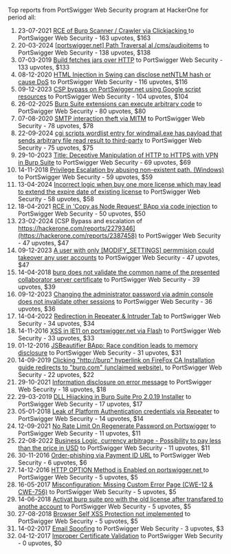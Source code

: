 Top reports from PortSwigger Web Security program at HackerOne for period all:

1. 23-07-2021 [RCE of Burp  Scanner / Crawler via Clickjacking ](https://hackerone.com/reports/1274695) to PortSwigger Web Security - 163 upvotes, $163
2. 20-03-2024 [[portswigger.net] Path Traversal al /cms/audioitems](https://hackerone.com/reports/2424815) to PortSwigger Web Security - 138 upvotes, $138
3. 07-03-2019 [Build fetches jars over HTTP](https://hackerone.com/reports/506161) to PortSwigger Web Security - 133 upvotes, $133
4. 08-12-2020 [HTML Injection in Swing can disclose netNTLM hash or cause DoS](https://hackerone.com/reports/1054382) to PortSwigger Web Security - 116 upvotes, $116
5. 09-12-2023 [CSP bypass on PortSwigger.net using Google script resources](https://hackerone.com/reports/2279346) to PortSwigger Web Security - 104 upvotes, $104
6. 26-02-2025 [Burp Suite extensions can execute arbitrary code](https://hackerone.com/reports/3014158) to PortSwigger Web Security - 80 upvotes, $80
7. 07-08-2020 [SMTP interaction theft via MITM](https://hackerone.com/reports/953219) to PortSwigger Web Security - 78 upvotes, $78
8. 22-09-2024 [cgi scripts wordlist entry for windmail.exe has payload that sends arbitrary file read result to third-party](https://hackerone.com/reports/2733994) to PortSwigger Web Security - 75 upvotes, $75
9. 29-10-2023 [Title: Deceptive Manipulation of HTTP to HTTPS with VPN in Burp Suite](https://hackerone.com/reports/2230842) to PortSwigger Web Security - 69 upvotes, $69
10. 14-11-2018 [Privilege Escalation by abusing non-existent path. (Windows)](https://hackerone.com/reports/440963) to PortSwigger Web Security - 59 upvotes, $59
11. 13-04-2024 [Incorrect logic when buy one more license which may lead to extend the expire date of existing license](https://hackerone.com/reports/2461737) to PortSwigger Web Security - 58 upvotes, $58
12. 18-04-2021 [RCE in 'Copy as Node Request' BApp via code injection](https://hackerone.com/reports/1167530) to PortSwigger Web Security - 50 upvotes, $50
13. 23-02-2024 [CSP Bypass and escalation of https://hackerone.com/reports/2279346](https://hackerone.com/reports/2387458) to PortSwigger Web Security - 47 upvotes, $47
14. 09-12-2023 [A user with only [MODIFY_SETTINGS] permmision could takeover any user accounts](https://hackerone.com/reports/2279010) to PortSwigger Web Security - 47 upvotes, $47
15. 14-04-2018 [burp does not validate the common name of the presented collaborator server certificate](https://hackerone.com/reports/337680) to PortSwigger Web Security - 39 upvotes, $39
16. 09-12-2023 [Changing the administrator password via admin console does not invalidate other sessions](https://hackerone.com/reports/2279041) to PortSwigger Web Security - 36 upvotes, $36
17. 14-04-2022 [Redirection in Repeater & Intruder Tab](https://hackerone.com/reports/1541301) to PortSwigger Web Security - 34 upvotes, $34
18. 14-11-2016 [XSS in IE11 on portswigger.net via Flash](https://hackerone.com/reports/182160) to PortSwigger Web Security - 33 upvotes, $33
19. 01-12-2016 [JSBeautifier BApp: Race condition leads to memory disclosure](https://hackerone.com/reports/187134) to PortSwigger Web Security - 31 upvotes, $31
20. 14-09-2019 [Clicking "http://burp" hyperlink on FireFox CA Installation guide redirects to "burp.com" (unclaimed website).](https://hackerone.com/reports/694749) to PortSwigger Web Security - 22 upvotes, $22
21. 29-10-2021 [Information disclosure on error message](https://hackerone.com/reports/1385844) to PortSwigger Web Security - 18 upvotes, $18
22. 29-03-2019 [DLL Hijacking in Burp Suite Pro 2.0.19 Installer](https://hackerone.com/reports/518837) to PortSwigger Web Security - 17 upvotes, $17
23. 05-01-2018 [Leak of Platform Authentication credentials via Repeater](https://hackerone.com/reports/302651) to PortSwigger Web Security - 14 upvotes, $14
24. 12-09-2021 [No Rate Limit On Regenerate Password on Portswigger](https://hackerone.com/reports/1337425) to PortSwigger Web Security - 11 upvotes, $11
25. 22-08-2022 [Business Logic, currency arbitrage - Possibility to pay less than the price in USD](https://hackerone.com/reports/1677155) to PortSwigger Web Security - 11 upvotes, $11
26. 30-11-2016 [Order-phishing via Payment ID URL](https://hackerone.com/reports/186862) to PortSwigger Web Security - 6 upvotes, $6
27. 14-12-2016 [HTTP OPTION Method is Enabled on portswigger.net ](https://hackerone.com/reports/191220) to PortSwigger Web Security - 5 upvotes, $5
28. 16-05-2017 [Misconfiguration: Missing Custom Error Page (CWE-12 & CWE-756)](https://hackerone.com/reports/228873) to PortSwigger Web Security - 5 upvotes, $5
29. 14-06-2018 [Activat burp suite pro with the old license after transfared to anothe account](https://hackerone.com/reports/366129) to PortSwigger Web Security - 5 upvotes, $5
30. 27-08-2018 [Browser Self XSS Protection not implemented](https://hackerone.com/reports/400785) to PortSwigger Web Security - 5 upvotes, $5
31. 14-02-2017 [ Email Spoofing](https://hackerone.com/reports/206359) to PortSwigger Web Security - 3 upvotes, $3
32. 04-12-2017 [Improper Certificate Validation](https://hackerone.com/reports/294891) to PortSwigger Web Security - 0 upvotes, $0
